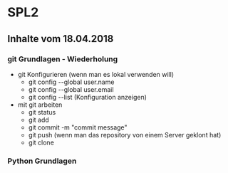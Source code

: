 # SPL2

## Inhalte vom 18.04.2018

### git Grundlagen - Wiederholung
+ git Konfigurieren (wenn man es lokal verwenden will)
  + git config --global user.name <username>
  + git config --global user.email <email>
  + git config --list (Konfiguration anzeigen)
 + mit git arbeiten
    + git status
    + git add <dateien>
    + git commit -m "commit message"
    + git push (wenn man das repository von einem Server geklont hat)
    + git clone <URL von repository>
  
  ### Python Grundlagen
